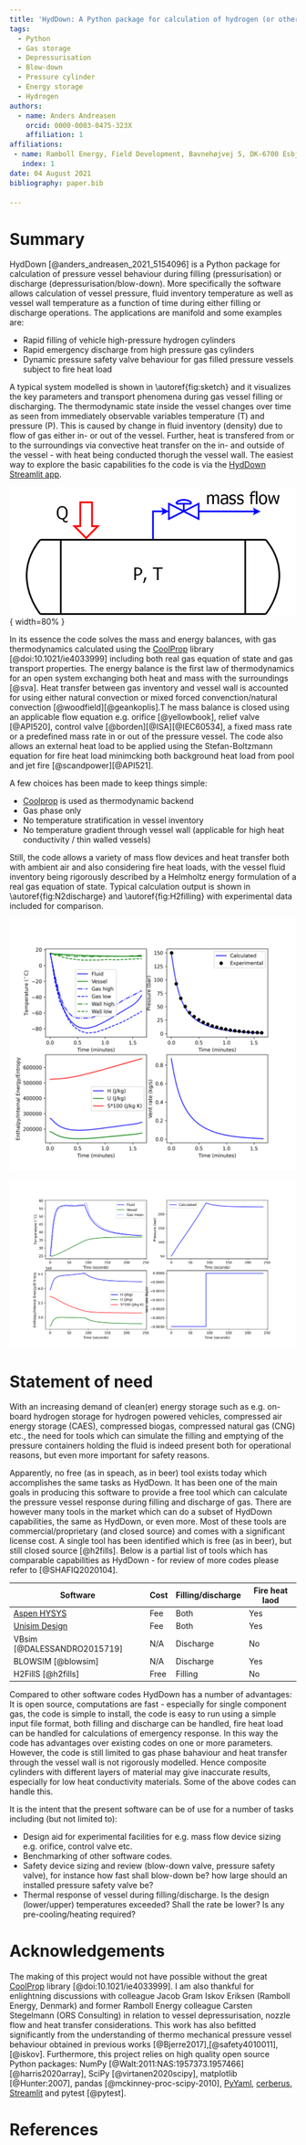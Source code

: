 ```yaml
---
title: 'HydDown: A Python package for calculation of hydrogen (or other gas) pressure vessel filling and discharge'
tags:
  - Python
  - Gas storage
  - Depressurisation
  - Blow-down
  - Pressure cylinder
  - Energy storage
  - Hydrogen
authors:
  - name: Anders Andreasen
    orcid: 0000-0003-0475-323X
    affiliation: 1
affiliations:
 - name: Ramboll Energy, Field Development, Bavnehøjvej 5, DK-6700 Esbjerg, Denmark
   index: 1
date: 04 August 2021
bibliography: paper.bib

---
```


# Summary
HydDown [@anders_andreasen_2021_5154096] is a Python package for calculation of pressure vessel behaviour during filling (pressurisation) or discharge (depressurisation/blow-down). More specifically the software allows calculation of vessel pressure, fluid inventory temperature as well as vessel wall temperature as a function of time during either filling or discharge operations. The applications are manifold and some examples are: 

* Rapid filling of vehicle high-pressure hydrogen cylinders
* Rapid emergency discharge from high pressure gas cylinders
* Dynamic pressure safety valve behaviour for gas filled pressure vessels subject to fire heat load

A typical system modelled is shown in \autoref{fig:sketch} and it visualizes the key parameters and transport phenomena during gas vessel filling or discharging. The thermodynamic state inside the vessel changes over time as seen from immediately observable variables temperature (T) and pressure (P). This is caused by change in fluid inventory (density) due to flow of gas either in- or out of the vessel. Further, heat is transfered from or to the surroundings via convective heat transfer on the in- and outside of the vessel - with heat being conducted thorugh the vessel wall. The easiest way to explore the basic capabilities fo the code is via the [HydDown Streamlit app](https://share.streamlit.io/andr1976/hyddown/main/scripts/streamlit_app.py).  

![Gas filled pressure vessel subject to gas discharge and heat transfer between vessel and gas inventory. \label{fig:sketch}](../docs/img/Sketch.png){ width=80% }

In its essence the code solves the mass and energy balances, with gas thermodynamics calculated using the [CoolProp](http://www.coolprop.org/) library [@doi:10.1021/ie4033999] including both real gas equation of state and gas transport properties. The energy balance is the first law of thermodynamics for an open system exchanging both heat and mass with the surroundings [@sva]. Heat transfer between gas inventory and vessel wall is accounted for using either natural convection or mixed forced convenction/natural convection [@woodfield][@geankoplis].T he mass balance is closed using an applicable flow equation e.g. orifice  [@yellowbook], relief valve [@API520],  control valve [@borden][@ISA][@IEC60534], a fixed mass rate or a predefined mass rate in or out of the pressure vessel. 
The code also allows an external heat load to be applied using the Stefan-Boltzmann equation for fire heat load minimcking both background heat load from pool and jet fire [@scandpower][@API521].

A few choices has been made to keep things simple:

- [Coolprop](http://www.coolprop.org/) is used as thermodynamic backend
- Gas phase only
- No temperature stratification in vessel inventory
- No temperature gradient through vessel wall (applicable for high heat conductivity / thin walled vessels)

Still, the code allows a variety of mass flow devices and heat transfer both with ambient air and also considering fire heat loads, with the vessel fluid inventory being rigorously described by a Helmholtz energy formulation of a real gas equation of state. Typical calculation output is shown in \autoref{fig:N2discharge} and \autoref{fig:H2filling} with experimental data included for comparison. 

![Calculations of nitrogen discharge emulating experiment I1 from [@Haque1992b]. The figure shows calculated gas and wall temperature (full lines) compared to experiments (upper left), calculated and experimental pressure (upper right), specific thermodynamic state variables (lower left), and the calculated vent rate (lower right). \label{fig:N2discharge}](../docs/img/N2_filling.png)

![Simulation of hydrogen cylinder pressurisation using a pressurisation rate of 10 MPa/min [@STRIEDNIG].\label{fig:H2filling}](../docs/img/Striednig_fillingH2_10MPa_min.png)

# Statement of need
With an increasing demand of clean(er) energy storage such as e.g. on-board hydrogen storage for hydrogen powered vehicles, compressed air energy storage (CAES), compressed biogas, compressed natural gas (CNG) etc., the need for tools which can simulate the filling and emptying of the pressure containers holding the fluid is indeed present both for operational reasons, but even more important for safety reasons. 

Apparently, no free (as in speach, as in beer) tool exists today which accomplishes the same tasks as HydDown. It has been one of the main goals in producing this software to provide a free tool which can calculate the pressure vessel response during filling and discharge of gas. There are however many tools in the market which can do a subset of HydDown capabilities, the same as HydDown, or even more. Most of these tools are commercial/proprietary (and closed source) and comes with a significant license cost. A single tool has been identified which is free (as in beer), but still closed source [@h2fills]. Below is a partial list of tools which has comparable capabilities as HydDown - for review of more codes please refer to [@SHAFIQ2020104].  

| Software                      | Cost                  |  Filling/discharge    | Fire heat laod    |
|-------------------------------|-----------------------|-----------------------|-------------------|
| [Aspen HYSYS](https://www.aspentech.com/en/products/engineering/aspen-hysys)                  |  Fee           |  Both                 | Yes               |
| [Unisim Design](https://www.honeywellprocess.com/en-US/online_campaigns/connected_plant/Pages/process-simulation.html)                 |  Fee           |  Both                 | Yes               |
| VBsim [@DALESSANDRO2015719]   |  N/A             |  Discharge            | No                |
| BLOWSIM [@blowsim]            |  N/A             |  Discharge            | Yes               |
| H2FillS [@h2fills]            |  Free            |  Filling              | No                |

Compared to other software codes HydDown has a number of advantages: It is open source, computations are fast - especially for single component gas, the code is simple to install, the code is easy to run using a simple input file format, both filling and discharge can be handled, fire heat load can be handled for calculations of emergency response. In this way the code has advantages over existing codes on one or more parameters. However, the code is still limited to gas phase bahaviour and heat transfer through the vessel wall is not rigorously modelled. Hence composite cylinders with different layers of material may give inaccurate results, especially for low heat conductivity materials. Some of the above codes can handle this.   

It is the intent that the present software can be of use for a number of tasks including (but not limited to):

* Design aid for experimental facilities for e.g. mass flow device sizing e.g. orifice, control valve etc. 
* Benchmarking of other software codes. 
* Safety device sizing and review (blow-down valve, pressure safety valve), for instance how fast shall blow-down be? how large should an installed pressure safety valve be?
* Thermal response of vessel during filling/discharge. Is the design (lower/upper) temperatures exceeded? Shall the rate be lower? Is any pre-cooling/heating required? 

# Acknowledgements
The making of this project would not have possible without the great [CoolProp](http://www.coolprop.org/) library [@doi:10.1021/ie4033999]. I am also thankful for enlightning discussions with colleague Jacob Gram Iskov Eriksen (Ramboll Energy, Denmark) and former Ramboll Energy colleague Carsten Stegelmann (ORS Consulting) in relation to vessel depressurisation, nozzle flow and heat transfer considerations. This work has also befitted significantly from the understanding of thermo mechanical pressure vessel behaviour obtained in previous works [@Bjerre2017],[@safety4010011],[@iskov]. Furthermore, this project relies on high quality open source Python packages: NumPy [@Walt:2011:NAS:1957373.1957466][@harris2020array], SciPy [@virtanen2020scipy], matplotlib [@Hunter:2007], pandas [@mckinney-proc-scipy-2010], [PyYaml](https://pyyaml.org/wiki/PyYAMLDocumentation), [cerberus](https://docs.python-cerberus.org/en/stable/), [Streamlit](https://streamlit.io/) and pytest [@pytest].

# References
